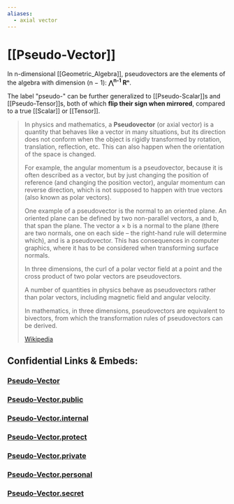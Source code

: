 ```yaml
---
aliases:
  - axial vector
---
```


# [[Pseudo-Vector]] 

In n-dimensional [[Geometric_Algebra]], 
pseudovectors are the 
elements of the algebra with dimension (n − 1): __⋀<sup>n-1</sup> Rⁿ__. 

The label "pseudo-" can be further generalized 
to [[Pseudo-Scalar]]s and [[Pseudo-Tensor]]s, 
both of which __flip their sign when mirrored__, 
compared to a true [[Scalar]] or [[Tensor]].


> In physics and mathematics, a **Pseudovector** (or axial vector) 
> is a quantity that behaves like a vector in many situations, 
> but its direction does not conform 
> when the object is rigidly transformed by 
> rotation, translation, reflection, etc. 
> This can also happen when the orientation of the space is changed. 
> 
> For example, the angular momentum is a pseudovector, 
> because it is often described as a vector, 
> but by just changing the position of reference 
> (and changing the position vector), 
> angular momentum can reverse direction, 
> which is not supposed to happen with true vectors 
> (also known as polar vectors).
> 
> One example of a pseudovector is the normal to an oriented plane. An oriented plane can be defined by two non-parallel vectors, a and b, that span the plane. 
> The vector a × b is a normal to the plane 
> (there are two normals, one on each side – 
> the right-hand rule will determine which), and is a pseudovector. 
> This has consequences in computer graphics, 
> where it has to be considered when transforming surface normals.
>
> In three dimensions, the curl of a polar vector field at a point 
> and the cross product of two polar vectors are pseudovectors.
> 
> A number of quantities in physics behave as pseudovectors 
> rather than polar vectors, 
> including magnetic field and angular velocity. 
> 
> In mathematics, in three dimensions, 
> pseudovectors are equivalent to bivectors, 
> from which the transformation rules of pseudovectors can be derived. 
> 
> [Wikipedia](https://en.wikipedia.org/wiki/Pseudovector)


## Confidential Links & Embeds: 

### [Pseudo-Vector](/_Standards/Mathematics/Geometry/Pseudo-Vector.md) 

### [Pseudo-Vector.public](/_public/Mathematics/Geometry/Pseudo-Vector.public.md) 

### [Pseudo-Vector.internal](/_internal/Mathematics/Geometry/Pseudo-Vector.internal.md) 

### [Pseudo-Vector.protect](/_protect/Mathematics/Geometry/Pseudo-Vector.protect.md) 

### [Pseudo-Vector.private](/_private/Mathematics/Geometry/Pseudo-Vector.private.md) 

### [Pseudo-Vector.personal](/_personal/Mathematics/Geometry/Pseudo-Vector.personal.md) 

### [Pseudo-Vector.secret](/_secret/Mathematics/Geometry/Pseudo-Vector.secret.md)

